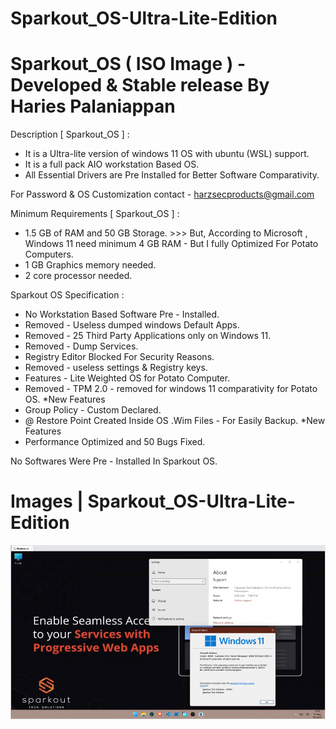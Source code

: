 # Sparkout_OS-Ultra-Lite-Edition

# Sparkout_OS ( ISO Image ) - Developed & Stable release By Haries Palaniappan

Description [ Sparkout_OS ] : 

  * It is a Ultra-lite version of windows 11 OS with ubuntu (WSL) support.
  * It is a full pack AIO workstation Based OS.
  * All Essential Drivers are Pre Installed for Better Software Comparativity.
  
For Password & OS Customization
contact - harzsecproducts@gmail.com


Minimum Requirements [ Sparkout_OS ] : 

  * 1.5 GB of RAM and 50 GB Storage. >>> But, According to Microsoft , Windows 11 need minimum 4 GB RAM - But I fully Optimized For Potato Computers.
  * 1 GB Graphics memory needed.
  * 2 core processor needed.
 
Sparkout OS Specification : 
 
  * No Workstation Based Software Pre - Installed.
  * Removed - Useless dumped windows Default Apps.
  * Removed - 25 Third Party Applications only on Windows 11.
  * Removed - Dump Services.
  * Registry Editor Blocked For Security Reasons.
  * Removed - useless settings & Registry keys.
  * Features - Lite Weighted OS for Potato Computer.
  * Removed - TPM 2.0 - removed for windows 11 comparativity for Potato OS.   *New Features
  * Group Policy - Custom Declared.
  * @ Restore Point Created Inside OS .Wim Files - For Easily Backup.         *New Features
  * Performance Optimized and 50 Bugs Fixed.

No Softwares Were Pre - Installed In Sparkout OS.

# Images | Sparkout_OS-Ultra-Lite-Edition

![image](https://github.com/Sparkout-OS/Sparkout_OS-Extended-Professional-Edition/blob/main/2.png)

